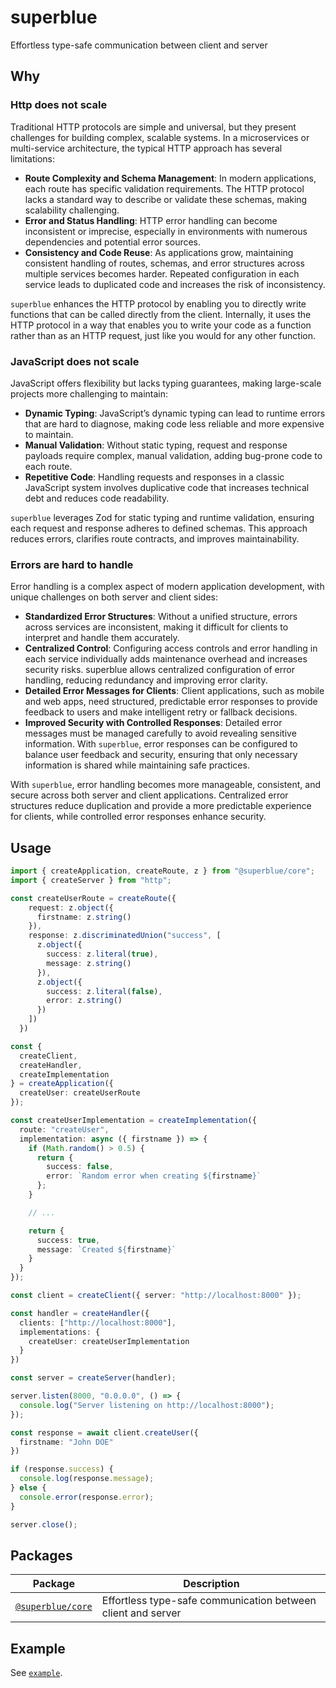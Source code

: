 # superblue

Effortless type-safe communication between client and server

## Why

### Http does not scale

Traditional HTTP protocols are simple and universal, but they present challenges for building complex, scalable systems. In a microservices or multi-service architecture, the typical HTTP approach has several limitations:

- **Route Complexity and Schema Management**: In modern applications, each route has specific validation requirements. The HTTP protocol lacks a standard way to describe or validate these schemas, making scalability challenging.
- **Error and Status Handling**: HTTP error handling can become inconsistent or imprecise, especially in environments with numerous dependencies and potential error sources.
- **Consistency and Code Reuse**: As applications grow, maintaining consistent handling of routes, schemas, and error structures across multiple services becomes harder. Repeated configuration in each service leads to duplicated code and increases the risk of inconsistency.

`superblue` enhances the HTTP protocol by enabling you to directly write functions that can be called directly from the client. Internally, it uses the HTTP protocol in a way that enables you to write your code as a function rather than as an HTTP request, just like you would for any other function.

### JavaScript does not scale

JavaScript offers flexibility but lacks typing guarantees, making large-scale projects more challenging to maintain:

- **Dynamic Typing**: JavaScript’s dynamic typing can lead to runtime errors that are hard to diagnose, making code less reliable and more expensive to maintain.
- **Manual Validation**: Without static typing, request and response payloads require complex, manual validation, adding bug-prone code to each route.
- **Repetitive Code**: Handling requests and responses in a classic JavaScript system involves duplicative code that increases technical debt and reduces code readability.

`superblue` leverages Zod for static typing and runtime validation, ensuring each request and response adheres to defined schemas. This approach reduces errors, clarifies route contracts, and improves maintainability.

### Errors are hard to handle

Error handling is a complex aspect of modern application development, with unique challenges on both server and client sides:

- **Standardized Error Structures**: Without a unified structure, errors across services are inconsistent, making it difficult for clients to interpret and handle them accurately.
- **Centralized Control**: Configuring access controls and error handling in each service individually adds maintenance overhead and increases security risks. superblue allows centralized configuration of error handling, reducing redundancy and improving error clarity.
- **Detailed Error Messages for Clients**: Client applications, such as mobile and web apps, need structured, predictable error responses to provide feedback to users and make intelligent retry or fallback decisions.
- **Improved Security with Controlled Responses**: Detailed error messages must be managed carefully to avoid revealing sensitive information. With `superblue`, error responses can be configured to balance user feedback and security, ensuring that only necessary information is shared while maintaining safe practices.

With `superblue`, error handling becomes more manageable, consistent, and secure across both server and client applications. Centralized error structures reduce duplication and provide a more predictable experience for clients, while controlled error responses enhance security.

## Usage

```ts
import { createApplication, createRoute, z } from "@superblue/core";
import { createServer } from "http";

const createUserRoute = createRoute({
    request: z.object({
      firstname: z.string()
    }),
    response: z.discriminatedUnion("success", [
      z.object({
        success: z.literal(true),
        message: z.string()
      }),
      z.object({
        success: z.literal(false),
        error: z.string()
      })
    ])
  })

const {
  createClient,
  createHandler,
  createImplementation
} = createApplication({
  createUser: createUserRoute
});

const createUserImplementation = createImplementation({
  route: "createUser",
  implementation: async ({ firstname }) => {
    if (Math.random() > 0.5) {
      return {
        success: false,
        error: `Random error when creating ${firstname}`
      };
    }

    // ...

    return {
      success: true,
      message: `Created ${firstname}`
    }
  }
});

const client = createClient({ server: "http://localhost:8000" });

const handler = createHandler({
  clients: ["http://localhost:8000"],
  implementations: {
    createUser: createUserImplementation
  }
})

const server = createServer(handler);

server.listen(8000, "0.0.0.0", () => {
  console.log("Server listening on http://localhost:8000");
});

const response = await client.createUser({
  firstname: "John DOE"
})

if (response.success) {
  console.log(response.message);
} else {
  console.error(response.error);
}

server.close();
```

## Packages

Package | Description
---|---
[`@superblue/core`](./packages/core) | Effortless type-safe communication between client and server

## Example

See [`example`](./example).